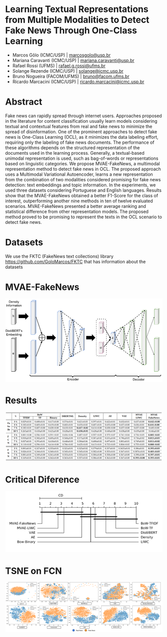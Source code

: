 # Learning Textual Representations from Multiple Modalities to Detect Fake News Through One-Class Learning
- Marcos Gôlo (ICMC/USP) | marcosgolo@usp.br
- Mariana Caravanti (ICMC/USP) | mariana.caravanti@usp.br
- Rafael Rossi (UFMS) | rafael.g.rossi@ufms.br
- Solange Rezende (ICMC/USP) | solange@icmc.usp.br
- Bruno Nogueira (FACOM/UFMS) | bruno@facom.ufms.br
- Ricardo Marcacini (ICMC/USP) | ricardo.marcacini@icmc.usp.br

# Abstract
Fake news can rapidly spread through internet users. Approaches proposed in the literature for content classification usually learn models considering textual and contextual features from real and fake news to minimize the spread of disinformation. One of the prominent approaches to detect fake news is One-Class Learning (OCL), as it minimizes the data labeling effort, requiring only the labeling of fake news documents. The performance of these algorithms depends on the structured representation of the documents used in the learning process. Generally, a textual-based unimodal representation is used, such as bag-of-words or representations based on linguistic categories. We propose MVAE-FakeNews, a multimodal representation method to detect fake news in OCL. The proposed approach uses a Multimodal Variational Autoencoder, learns a new representation from the combination of two modalities considered promising for fake news detection: text embeddings and topic information. In the experiments, we used three datasets considering Portuguese and English languages. Results show that the MVAE-FakeNews obtained a better F1-Score for the class of interest, outperforming another nine methods in ten of twelve evaluated scenarios. MVAE-FakeNews presented a better average ranking and statistical difference from other representation models. The proposed method proved to be promising to represent the texts in the OCL scenario to detect fake news.

# Datasets
We use the FKTC (FakeNews text collections) library https://github.com/GoloMarcos/FKTC that has information about the datasets

# MVAE-FakeNews
![Proposal](/images/MVAE-FK.png)

# Results
![Results](/images/results.png)

# Critical Diference
![Results](/images/nemeny.png)

# TSNE on FCN
![TSNE](/images/FCN-TSNE.png)









